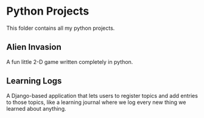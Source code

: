 # Python Projects
This folder contains all my python projects.

## Alien Invasion
A fun little 2-D game written completely in python.

## Learning Logs
A Django-based application that lets users to register topics and add entries to those topics, like a learning journal where we log every new thing we learned about anything.